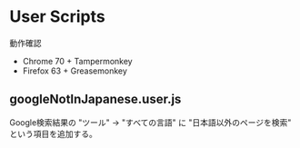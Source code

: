 # User Scripts

動作確認

 - Chrome 70 + Tampermonkey
 - Firefox 63 + Greasemonkey

## googleNotInJapanese.user.js

Google検索結果の "ツール" → "すべての言語" に "日本語以外のページを検索" という項目を追加する。

